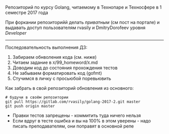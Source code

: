 Репозиторий по курсу Golang, читаемому в Технопаре и Техносфере в 1 семестре 2017 года

При форкании репозиторийй делать *приватным* (см пост на портале) и выдавать доступ пользователям rvasily и DmitryDorofeev уровня *Developer*

-----

Последовательность выполнения ДЗ:
1. Забираем обнволения кода (см. ниже)
2. Читаем задание в `X`/99_homeword/`X`.md
3. Доводим код до состояния прохождения тестов
4. Не забываем форматировать код (gofmt)
5. Стучимся в личку с просьюбой поревьювить

Как забрать в свой репозиторий обновления из основного:
```
# будучи в своём репозитории
git pull https://gitlab.com/rvasily/golang-2017-2.git master
git push origin master
```

* Правки тестов запрещены - коммитить туда ничего нельзя
* Если вдруг в тесте ошибка и вы на 100% в этом уверены - надо писать преподавателям, они поправят в основной репе